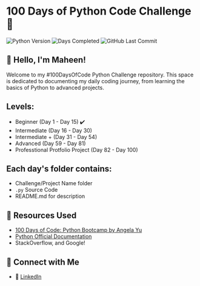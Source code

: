 # 100 Days of Python Code Challenge 🐍
![Python Version](https://img.shields.io/badge/Python-3.8%2B-blue?logo=python)
![Days Completed](https://img.shields.io/badge/Progress-22%2F100-brightgreen)
![GitHub Last Commit](https://img.shields.io/github/last-commit/MaheenNaseem/100-Days-of-Code-Python-Challenge)

## 👋 Hello, I'm Maheen!
Welcome to my #100DaysOfCode Python Challenge repository. This space is dedicated to documenting my daily coding journey, from learning the basics of Python to advanced projects.

## Levels:
- Beginner (Day 1 - Day 15) ✔️
- Intermediate (Day 16 - Day 30)
- Intermediate + (Day 31 - Day 54)
- Advanced (Day 59 - Day 81)
- Professtional Protfolio Project (Day 82 - Day 100)

## Each day's folder contains:
- Challenge/Project Name folder
- `.py` Source Code
- README.md for description 

## 📖 Resources Used
- [100 Days of Code: Python Bootcamp by Angela Yu](https://www.udemy.com/course/100-days-of-code/)
- [Python Official Documentation](https://docs.python.org/3/)
- StackOverflow, and Google!

## 🤝 Connect with Me
- 💼 [LinkedIn](www.linkedin.com/in/maheen-naseem-azeemi-0b7592250)

